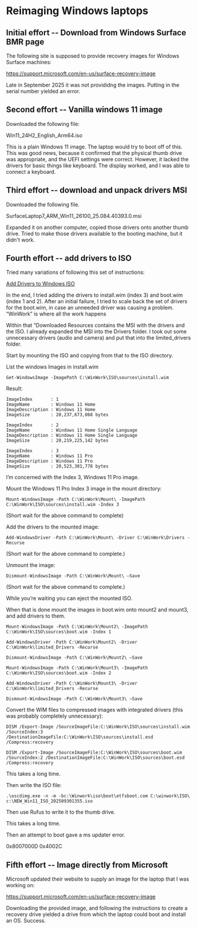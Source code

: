 # Reimaging Windows laptops

## Initial effort -- Download from Windows Surface BMR page
The following site is supposed to provide recovery images for Windows Surface machines:

https://support.microsoft.com/en-us/surface-recovery-image

Late in September 2025 it was not provididng the images. Putting in the serial number yielded an error.
## Second effort -- Vanilla windows 11 image
Downloaded the following file:

Win11_24H2_English_Arm64.iso

This is a plain Windows 11 image. The laptop would try to boot off of this. This was good news, because it confirmed that the physical thumb drive was appropriate, and the UEFI settings were correct. However, it lacked the drivers for basic things like keyboard. The display worked, and I was able to connect a keyboard.
## Third effort -- download and unpack drivers MSI
Downloaded the following file.

SurfaceLaptop7_ARM_Win11_26100_25.084.40393.0.msi

Expanded it on another computer, copied those drivers onto another thumb drive. Tried to make those drivers available to the booting machine, but it didn't work.
## Fourth effort -- add drivers to ISO
Tried many variations of following this set of instructions:

[Add Drivers to Windows ISO](https://woshub.com/integrate-drivers-to-windows-install-media/)

In the end, I tried adding the drivers to install.wim (index 3) and boot.wim (index 1 and 2). After an initial failure, I tried to scale back the set of drivers for the boot.wim, in case an unneeded driver was causing a problem.
“WinWork” is where all the work happens

Within that “Downloaded Resources contains the MSI with the drivers and the ISO. I already expanded the MSI into the Drivers folder. I took out some unnecessary drivers (audio and camera) and put that into the limited_drivers folder.

Start by mounting the ISO and copying from that to the ISO directory.

List the windows Images in install.wim
```
Get-WindowsImage -ImagePath C:\WinWork\ISO\sources\install.wim
```
Result:
```
ImageIndex       : 1
ImageName        : Windows 11 Home
ImageDescription : Windows 11 Home
ImageSize        : 20,237,673,068 bytes

ImageIndex       : 2
ImageName        : Windows 11 Home Single Language
ImageDescription : Windows 11 Home Single Language
ImageSize        : 20,219,225,142 bytes

ImageIndex       : 3
ImageName        : Windows 11 Pro
ImageDescription : Windows 11 Pro
ImageSize        : 20,523,301,778 bytes
```
I’m concerned with the Index 3, Windows 11 Pro image.

Mount the Windows 11 Pro Index 3 image in the mount directory:
```
Mount-WindowsImage -Path C:\WinWork\Mount\ -ImagePath C:\WinWork\ISO\sources\install.wim -Index 3
```
(Short wait for the above command to complete)

Add the drivers to the mounted image:
```
Add-WindowsDriver -Path C:\WinWork\Mount\ -Driver C:\WinWork\Drivers -Recurse
```
(Short wait for the above command to complete.)

Unmount the image:
```
Dismount-WindowsImage -Path C:\WinWork\Mount\ –Save
```
(Short wait for the above command to complete.)

While you’re waiting you can eject the mounted ISO.

When that is done mount the images in boot.wim onto mount2 and mount3, and add drivers to them.
```
Mount-WindowsImage -Path C:\WinWork\Mount2\ -ImagePath C:\WinWork\ISO\sources\boot.wim -Index 1
```
```
Add-WindowsDriver -Path C:\WinWork\Mount2\ -Driver C:\WinWork\limited_Drivers -Recurse
```
```
Dismount-WindowsImage -Path C:\WinWork\Mount2\ –Save
```

```
Mount-WindowsImage -Path C:\WinWork\Mount3\ -ImagePath C:\WinWork\ISO\sources\boot.wim -Index 2
```
```
Add-WindowsDriver -Path C:\WinWork\Mount3\ -Driver C:\WinWork\limited_Drivers -Recurse
```
```
Dismount-WindowsImage -Path C:\WinWork\Mount3\ –Save
```
Convert the WIM files to compressed images with integrated drivers (this was probably completely unnecessary):
```
DISM /Export-Image /SourceImageFile:C:\WinWork\ISO\sources\install.wim /SourceIndex:3 /DestinationImageFile:C:\WinWork\ISO\sources\install.esd /Compress:recovery
```
```
DISM /Export-Image /SourceImageFile:C:\WinWork\ISO\sources\boot.wim /SourceIndex:2 /DestinationImageFile:C:\WinWork\ISO\sources\boot.esd /Compress:recovery
```


This takes a long time.

Then write the ISO file:
```
.\oscdimg.exe -n -m -bc:\Winwork\iso\boot\etfsboot.com C:\winwork\ISO\ c:\NEW_Win11_ISO_202509301355.iso
```

Then use Rufus to write it to the thumb drive.

This takes a long time.

Then an attempt to boot gave a ms updater error.

0x8007000D 0x4002C

## Fifth effort -- Image directly from Microsoft
Microsoft updated their website to supply an image for the laptop that I was working on:

https://support.microsoft.com/en-us/surface-recovery-image

Downloading the provided image, and following the instructions to create a recovery drive yielded a drive from which the laptop could boot and install an OS.
Success.
